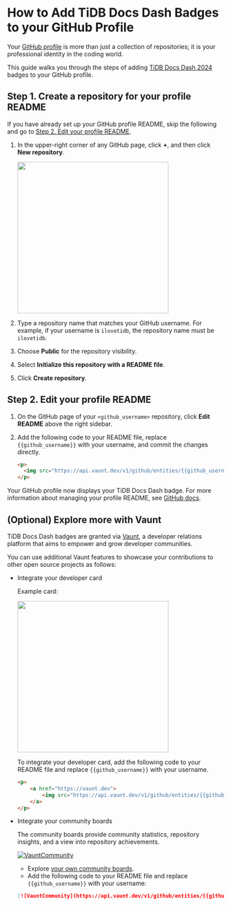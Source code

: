 # How to Add TiDB Docs Dash Badges to your GitHub Profile

Your [GitHub profile](https://docs.github.com/en/account-and-profile/setting-up-and-managing-your-github-profile/customizing-your-profile/about-your-profile) is more than just a collection of repositories; it is your professional identity in the coding world.

This guide walks you through the steps of adding [TiDB Docs Dash 2024](https://www.pingcap.com/event/tidb-docs-dash/) badges to your GitHub profile.

## Step 1. Create a repository for your profile README

If you have already set up your GitHub profile README, skip the following and go to [Step 2. Edit your profile README](#step-2-edit-your-profile-readme).

1. In the upper-right corner of any GitHub page, click **+**, and then click **New repository**.

    <img src="https://docs.github.com/assets/cb-34248/mw-1440/images/help/repository/repo-create-global-nav-update.webp" width="350" />

2. Type a repository name that matches your GitHub username. For example, if your username is `ilovetidb`, the repository name must be `ilovetidb`.
3. Choose **Public** for the repository visibility.
4. Select **Initialize this repository with a README file**.
5. Click **Create repository**.

## Step 2. Edit your profile README

1. On the GitHub page of your `<github_username>` repository, click **Edit README** above the right sidebar.
2. Add the following code to your README file, replace `{{github_username}}` with your username, and commit the changes directly.

    ```HTML
    <p>
      <img src="https://api.vaunt.dev/v1/github/entities/{{github_username}}/achievements?format=svg&limit=3" width="350" />
    </p>
    ```

 Your GitHub profile now displays your TiDB Docs Dash badge. For more information about managing your profile README, see [GitHub docs](https://docs.github.com/en/account-and-profile/setting-up-and-managing-your-github-profile/customizing-your-profile/managing-your-profile-readme).

## (Optional) Explore more with Vaunt

TiDB Docs Dash badges are granted via [Vaunt](https://vaunt.dev/), a developer relations platform that aims to empower and grow developer communities.

You can use additional Vaunt features to showcase your contributions to other open source projects as follows:

- Integrate your developer card

    Example card:

    <p>
        <a href="https://vaunt.dev">
            <img src="https://api.vaunt.dev/v1/github/entities/jeff1010322/contributions?format=svg" width="350" />
        </a>
    </p>

    To integrate your developer card, add the following code to your README file and replace `{{github_username}}` with your username.

    ```HTML
    <p>
        <a href="https://vaunt.dev">
            <img src="https://api.vaunt.dev/v1/github/entities/{{github_username}}/contributions?format=svg" width="350" />
        </a>
    </p>
    ```

- Integrate your community boards

    The community boards provide community statistics, repository insights, and a view into repository achievements.

    [![VauntCommunity](https://api.vaunt.dev/v1/github/entities/pingcap/badges/community)](https://community.vaunt.dev/board/pingcap)

    - Explore [your own community boards](https://community.vaunt.dev/).
    - Add the following code to your README file and replace `{{github_username}}` with your username:

    ```Markdown
    [![VauntCommunity](https://api.vaunt.dev/v1/github/entities/{{github_username}}/badges/community)](https://community.vaunt.dev/board/{{github_username}})
    ```
